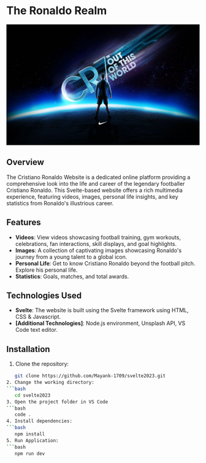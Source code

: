 # The Ronaldo Realm
![Cristiano Ronaldo](/static/images/cr7.jpg)

## Overview
The Cristiano Ronaldo Website is a dedicated online platform providing a comprehensive look into the life and career of the legendary footballer Cristiano Ronaldo. This Svelte-based website offers a rich multimedia experience, featuring videos, images, personal life insights, and key statistics from Ronaldo's illustrious career.

## Features
- **Videos**: View videos showcasing football training, gym workouts, celebrations, fan interactions, skill displays, and goal highlights.
- **Images**: A collection of captivating images showcasing Ronaldo's journey from a young talent to a global icon.
- **Personal Life**: Get to know Cristiano Ronaldo beyond the football pitch. Explore his personal life.
- **Statistics**: Goals, matches, and total awards.

## Technologies Used
- **Svelte**: The website is built using the Svelte framework using HTML, CSS & Javascript.
- **[Additional Technologies]**: Node.js environment, Unsplash API, VS Code text editor.

## Installation
1. Clone the repository:
```bash
   git clone https://github.com/Mayank-1709/svelte2023.git
2. Change the working directory:
```bash
   cd svelte2023
3. Open the project folder in VS Code
```bash
   code .
4. Install dependencies:
```bash
   npm install
5. Run Application:
```bash
   npm run dev

